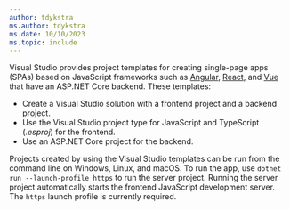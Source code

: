 ```yaml
---
author: tdykstra
ms.author: tdykstra
ms.date: 10/10/2023
ms.topic: include
---
```

Visual Studio provides project templates for creating single-page apps (SPAs) based on JavaScript frameworks such as [Angular](https://angular.dev/), [React](https://react.dev/), and [Vue](https://vuejs.org/) that have an ASP.NET Core backend. These templates:

* Create a Visual Studio solution with a frontend project and a backend project.
* Use the Visual Studio project type for JavaScript and TypeScript (*.esproj*) for the frontend.
* Use an ASP.NET Core project for the backend.

Projects created by using the Visual Studio templates can be run from the command line on Windows, Linux, and macOS. To run the app, use `dotnet run --launch-profile https` to run the server project. Running the server project automatically starts the frontend JavaScript development server. The `https` launch profile is currently required.

